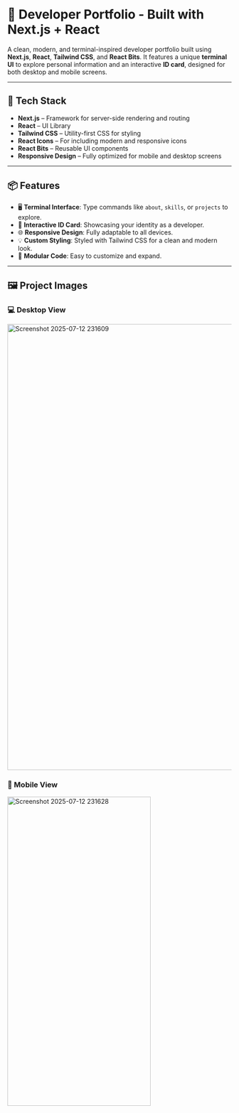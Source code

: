 # 💼 Developer Portfolio - Built with Next.js + React

A clean, modern, and terminal-inspired developer portfolio built using **Next.js**, **React**, **Tailwind CSS**, and **React Bits**. It features a unique **terminal UI** to explore personal information and an interactive **ID card**, designed for both desktop and mobile screens.

---


## 🧰 Tech Stack

- **Next.js** – Framework for server-side rendering and routing
- **React** – UI Library
- **Tailwind CSS** – Utility-first CSS for styling
- **React Icons** – For including modern and responsive icons
- **React Bits** – Reusable UI components
- **Responsive Design** – Fully optimized for mobile and desktop screens

---

## 📦 Features

- 🖥️ **Terminal Interface**: Type commands like `about`, `skills`, or `projects` to explore.
- 🪪 **Interactive ID Card**: Showcasing your identity as a developer.
- 🌐 **Responsive Design**: Fully adaptable to all devices.
- 💡 **Custom Styling**: Styled with Tailwind CSS for a clean and modern look.
- 🔧 **Modular Code**: Easy to customize and expand.

---

## 🖼️ Project Images

### 💻 Desktop View
<img width="1908" height="1004" alt="Screenshot 2025-07-12 231609" src="https://github.com/user-attachments/assets/9e1934d9-4191-4abf-9792-523bd4803f7b" />

### 📱 Mobile View

<img width="322" height="696" alt="Screenshot 2025-07-12 231628" src="https://github.com/user-attachments/assets/56c32e2c-835a-4984-b90c-67cfc5fdf745" />




